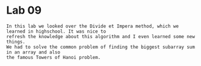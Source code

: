 # Lab 09

	In this lab we looked over the Divide et Impera method, which we learned in highschool. It was nice to
	refresh the knowledge about this algorithm and I even learned some new things.
	We had to solve the common problem of finding the biggest subarray sum in an array and also 
	the famous Towers of Hanoi problem.


